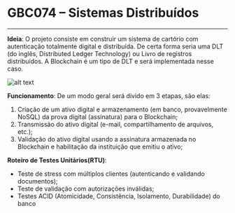 # GBC074 – Sistemas Distribuídos
___
**Ideia**: O projeto consiste em construir um sistema de cartório com autenticação totalmente digital e distribuída. De certa forma seria uma DLT (do inglês, Distributed Ledger Technology) ou Livro de registros distribuídos. A Blockchain é um tipo de DLT e será implementada nesse caso.

![alt text](https://137938-400316-raikfcquaxqncofqfm.stackpathdns.com/wp-content/uploads/2018/01/blockchain-vs-distributed-ledger.png "Centralized Ledger vs Distributed Ledger")

**Funcionamento**: De um modo geral será divido em 3 etapas, são elas:
1. Criação de um ativo digital e armazenamento (em banco, provavelmente NoSQL) da prova digital (assinatura) para o Blockchain;
2. Transmissão do ativo digital (e-mail, compartilhamento de arquivos, etc.);
3. Validação do ativo digital usando a assinatura armazenada no Blockchain e habilitação da instituição que emitiu o ativo;

**Roteiro de Testes Unitários(RTU)**: 
* Teste de stress com múltiplos clientes (autenticando e validando documentos);
* Teste de validação com autorizações inválidas;
* Testes ACID (Atomicidade, Consistência, Isolamento, Durabilidade) do banco

